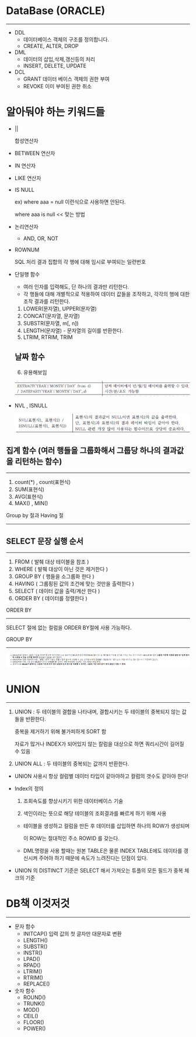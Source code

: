 # DataBase (ORACLE)

---

- DDL
    - 데이터베이스 객체의 구조를 정의합니다.
    - CREATE, ALTER, DROP
- DML
    - 데이터의 삽입,삭제,갱신등의 처리
    - INSERT, DELETE, UPDATE
- DCL
    - GRANT 데이터 베이스 객체의 권한 부여
    - REVOKE 이미 부여된 권한 취소

# 알아둬야 하는 키워드들

- ||

    합성연산자

- BETWEEN 연산자
- IN 연산자
- LIKE 연산자
- IS NULL

    ex) where aaa = null 이런식으로 사용하면 안된다.

    where aaa is null << 맞는 방법

- 논리연산자
    - AND, OR, NOT
- ROWNUM

    SQL 처리 결과 집합의 각 행에 대해 임시로 부여되는 일련번호

- 단일행 함수
    - 여러 인자를 입력해도, 단 하나의 결과만 리턴한다.
    - 각 행들에 대해 개별적으로 적용하여 데이터 값들을 조작하고, 각각의 행에 대한 조작 결과를 리턴한다.
    1. LOWER(문자열), UPPER(문자열)
    2. CONCAT(문자열, 문자열)
    3. SUBSTR(문자열, m[, n])
    4. LENGTH(문자열) - 문자열의 길이를 반환한다.
    5. LTRIM, RTRIM, TRIM

    ## 날짜 함수

     6. 유용해보임

    ![](Untitled-98e426b3-88cf-4564-82fe-d3f82dab6846.png)

- NVL , ISNULL

    ![](Untitled-846f265a-ebdb-47c9-92d8-4389f9730606.png)

## 집계 함수 (여러 행들을 그룹화해서 그룹당 하나의 결과값을 리턴하는 함수)

---

1. count(*) , count(표현식)
2. SUM(표현식)
3. AVG(표현식)
4. MAX() , MIN()

Group by 절과 Having 절

---

## SELECT 문장 실행 순서

---

1. FROM ( 발췌 대상 테이블을 참조 )
2. WHERE ( 발췌 대상이 아닌 것은 제거한다 )
3. GROUP BY ( 행들을 소그룹화 한다 )
4. HAVING ( 그룹핑된 값의 조건에 맞는 것만을 출력한다 )
5. SELECT ( 데이터 값을 출력/계산 한다 )
6. ORDER BY ( 데이터를 정렬한다 )

ORDER BY

---

SELECT 절에 없는 컬럼을 ORDER BY절에 사용 가능하다.

GROUP BY

---

![](Untitled-8be65300-2d39-4b97-a07b-86aba73336fb.png)

# UNION

---

1. UNION  : 두 테이블의 결합을 나타내며, 결합시키는 두 테이블의 중복되지 않는 값들을 반환한다.

    중복을 제거하기 위해 불가피하게 SORT 함

    자료가 많거나 INDEX가 되어있지 않는 칼럼을 대상으로 하면 쿼리시간이 길어질 수 있음

2. UNION ALL : 두 테이블의 중복되는 값까지 반환한다.

- UNION 사용시 항상 컬럼별 데이터 타입이 같아야하고 컬럼의 갯수도 같아야 한다!

- Index의 정의

    1) 조회속도를 향상시키기 위한 데이터베이스 기술

    2) 색인이라는 뜻으로 해당 테이블의 조회결과를 빠르게 하기 위해 사용

    - 테이블을 생성하고 컬럼을 만든 후 데이터를 삽입하면 하나의 ROW가 생성되며

        이 ROW는 절대적인 주소 ROWID 를 갖는다.

    - DML명령을 사용 할때는 원본 TABLE은 물론 INDEX TABLE에도 데이타를 갱신시켜 주어야 하기 때문에 속도가 느려진다는 단점이 있다.
- UNION 의 DISTINCT 기준은 SELECT 해서 가져오는 튜플의 모든 필드가 중복 체크의 기준

# DB책 이것저것

---

- 문자 함수
    - INITCAP() 입력 값의 첫 글자만 대문자로 변환
    - LENGTH()
    - SUBSTR()
    - INSTR()
    - LPAD()
    - RPAD()
    - LTRIM()
    - RTRIM()
    - REPLACE()
- 숫자 함수
    - ROUND()
    - TRUNK()
    - MOD()
    - CEIL()
    - FLOOR()
    - POWER()